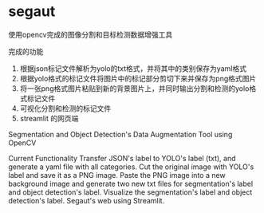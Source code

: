 # segaut
使用opencv完成的图像分割和目标检测数据增强工具

完成的功能
1. 根据json标记文件解析为yolo的txt格式，并将其中的类别保存为yaml格式
2. 根据yolo格式的标记文件将图片中的标记部分剪切下来并保存为png格式图片
3. 将一张png格式图片粘贴到新的背景图片上，并同时输出分割和检测的yolo格式标记文件
4. 可视化分割和检测的标记文件
5. streamlit 的网页端

Segmentation and Object Detection's Data Augmentation Tool using OpenCV

Current Functionality
Transfer JSON's label to YOLO's label (txt), and generate a yaml file with all categories.
Cut the original image with YOLO's label and save it as a PNG image.
Paste the PNG image into a new background image and generate two new txt files for segmentation's label and object detection's label.
Visualize the segmentation's label and object detection's label.
Segaut's web using Streamlit.

